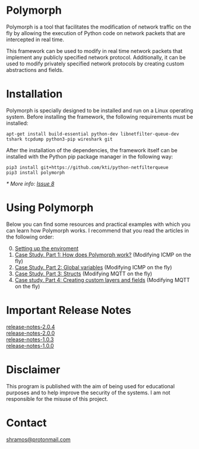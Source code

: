 # Polymorph

Polymorph is a tool that facilitates the modification of network traffic on the fly by allowing the execution of Python code on network packets that are intercepted in real time.

This framework can be used to modify in real time network packets that implement any publicly specified network protocol. Additionally, it can be used to modify privately specified network protocols by creating custom abstractions and fields.

# Installation

Polymorph is specially designed to be installed and run on a Linux operating system. Before installing the framework, the following requirements must be installed:
```
apt-get install build-essential python-dev libnetfilter-queue-dev tshark tcpdump python3-pip wireshark git
```
After the installation of the dependencies, the framework itself can be installed with the Python pip package manager in the following way:
```
pip3 install git+https://github.com/kti/python-netfilterqueue
pip3 install polymorph
```
_\* More info: [Issue 8](https://github.com/shramos/polymorph/issues/8)_

# Using Polymorph

Below you can find some resources and practical examples with which you can learn how Polymorph works. I recommend that you read the articles in the following order:  

0. [Setting up the enviroment](https://github.com/shramos/polymorph/wiki/Setting-up-the-enviroment)
1. [Case Study. Part 1: How does Polymorph work?](https://github.com/shramos/polymorph/wiki/Case-Study.-Part-1:-How-does-Polymorph-work%3F) (Modifying ICMP on the fly)
2. [Case Study. Part 2: Global variables](https://github.com/shramos/polymorph/wiki/Case-Study.-Part-2:-Global-variables) (Modifying ICMP on the fly)
3. [Case Study. Part 3: Structs](https://github.com/shramos/polymorph/wiki/Case-Study.-Part-3:-Structs) (Modifying MQTT on the fly)
4. [Case study. Part 4: Creating custom layers and fields](https://github.com/shramos/polymorph/wiki/Case-study.-Part-4:-Creating-custom-layers-and-fields) (Modifying MQTT on the fly)

# Important Release Notes 
[release-notes-2.0.4](https://github.com/shramos/polymorph/releases/tag/v2.0.4)  
[release-notes-2.0.0](https://github.com/shramos/polymorph/blob/master/docs/release-notes/release-notes-2.0.0.md)  
[release-notes-1.0.3](https://github.com/shramos/polymorph/blob/master/docs/release-notes/release-notes-1.0.3.md)  
[release-notes-1.0.0](https://github.com/shramos/polymorph/blob/master/docs/release-notes/release-notes-1.0.0.md)

# Disclaimer
This program is published with the aim of being used for educational purposes and to help improve the security of the systems. I am not responsible for the misuse of this project.

# Contact

[shramos@protonmail.com](mailto:shramos@protonmail.com)
